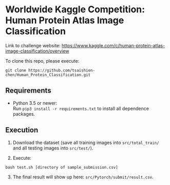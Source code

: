 # Worldwide Kaggle Competition:<br/>Human Protein Atlas Image Classification

Link to challenge website: https://www.kaggle.com/c/human-protein-atlas-image-classification/overview

To clone this repo, please execute:
```
git clone https://github.com/tsaishien-chen/Human_Protein_Classification.git
```

## Requirements
* Python 3.5 or newer:  
  Run `pip3 install -r requirements.txt` to install all dependence packages.

## Execution

1. Download the dataset (save all training images into `src/total_train/` and all testing images into `src/test/`).

2. Execute:
```
bash test.sh [directory of sample_submission.csv]
```

3. The final result will show up here: `src/Pytorch/submit/result.csv`.
